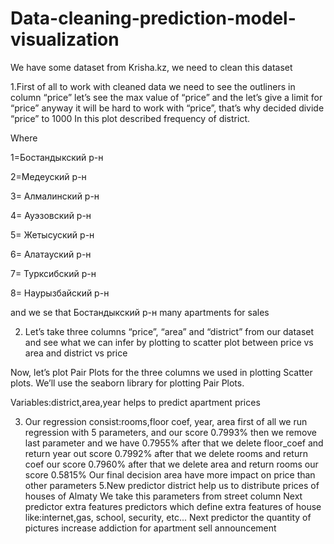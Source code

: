 # Data-cleaning-prediction-model-visualization
We have some dataset from Krisha.kz, we need to clean this dataset

1.First of all to work with cleaned data we need to see the outliners in column “price” let’s see the max value of “price”
and the let’s give a limit for “price”
anyway it will be hard to work with “price”, that’s why decided divide “price” to 1000
In this plot described frequency of district. 

Where 

1=Бостандыкский р-н

2=Медеуский р-н

3= Алмалинский р-н

4= Ауэзовский р-н

5= Жетысуский р-н

6= Алатауский р-н

7= Турксибский р-н

8= Наурызбайский р-н

and we se that Бостандыкский р-н many apartments for sales

2. Let’s take three columns “price”, “area” and “district” from our dataset and see what we can infer by plotting to scatter plot 
between price vs area and district vs price
  
  Now, let’s plot Pair Plots for the three columns we used in plotting Scatter plots. We’ll use the seaborn
 library for plotting Pair Plots.
 
Variables:district,area,year helps to predict apartment prices

 3. Our regression consist:rooms,floor coef, year, area
first of all we run regression with 5 parameters, and our score 0.7993% then we remove last parameter and we have 0.7955%
after that we delete floor_coef and return year out score 0.7992% after that we delete rooms and return coef our score 0.7960%
after that we delete area and return rooms our score 0.5815%
Our final decision area have more impact on price than other parameters
5.New predictor district help us to distribute prices of houses of Almaty
We take this parameters from street column
Next predictor extra features predictors which define extra features of house like:internet,gas, school, security, etc...
Next predictor the quantity of pictures increase addiction for apartment sell announcement
